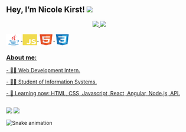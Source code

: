 ## Hey, I’m Nicole Kirst! <img src="https://raw.githubusercontent.com/iampavangandhi/iampavangandhi/master/gifs/Hi.gif" width="30px"></h2>

<div align="center">
  <a href="https://github.com/NicoleKirst">
  <img height="140em" src="https://github-readme-stats.vercel.app/api?username=NicoleKirst&theme=midnight-purple"/>
  <img height="140em" src="https://github-readme-stats.vercel.app/api/top-langs/?username=NicoleKirst&theme=midnight-purple"/>
</div>
<div style="display: inline_block"><br>
  <img align="center" alt="Nic-Java" height="30" width="40" src="https://raw.githubusercontent.com/devicons/devicon/master/icons/java/java-original.svg">
  <img align="center" alt="Nic-Js" height="30" width="40" src="https://raw.githubusercontent.com/devicons/devicon/master/icons/javascript/javascript-plain.svg">
  <img align="center" alt="Nic-HTML" height="30" width="40" src="https://raw.githubusercontent.com/devicons/devicon/master/icons/html5/html5-original.svg">
  <img align="center" alt="Nic-CSS" height="30" width="40" src="https://raw.githubusercontent.com/devicons/devicon/master/icons/css3/css3-original.svg"> 
</div>
  
### About me:
<div style="display: inline_block">
<p> - 👨‍💻 Web Development Intern.</p>
<p> - 👨‍🎓 Student of Information Systems.</p>
<p> - 🎯 Learning now: HTML, CSS, Javascript, React, Angular, Node.js, API.</p>
 
</div>
  
##
 
<div> 
   <a href="https://www.linkedin.com/in/nicole-kirst-3769a5213/" target="_blank"><img src="https://img.shields.io/badge/-LinkedIn-%230077B5?style=for-the-badge&logo=linkedin&logoColor=white" target="_blank"></a> 
  <a href="https://www.instagram.com/nicolekirst/" target="_blank"><img src="https://img.shields.io/badge/-Instagram-%23E4405F?style=for-the-badge&logo=instagram&logoColor=white" target="_blank"></a>
  
  ![Snake animation](https://github.com/NicoleKirst/NicoleKirst/blob/output/github-contribution-grid-snake.svg)
  
</div>
